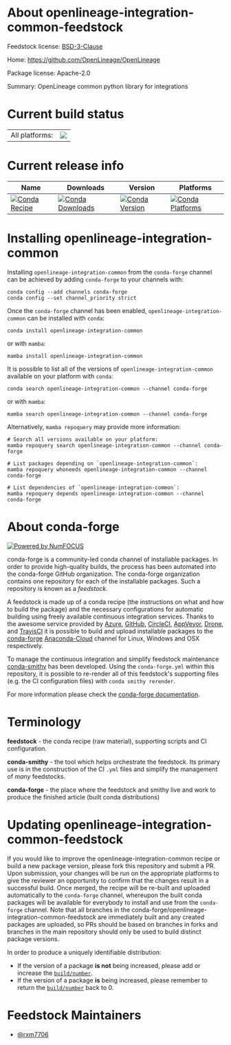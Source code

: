 About openlineage-integration-common-feedstock
==============================================

Feedstock license: [BSD-3-Clause](https://github.com/conda-forge/openlineage-integration-common-feedstock/blob/main/LICENSE.txt)

Home: https://github.com/OpenLineage/OpenLineage

Package license: Apache-2.0

Summary: OpenLineage common python library for integrations

Current build status
====================


<table><tr><td>All platforms:</td>
    <td>
      <a href="https://dev.azure.com/conda-forge/feedstock-builds/_build/latest?definitionId=19892&branchName=main">
        <img src="https://dev.azure.com/conda-forge/feedstock-builds/_apis/build/status/openlineage-integration-common-feedstock?branchName=main">
      </a>
    </td>
  </tr>
</table>

Current release info
====================

| Name | Downloads | Version | Platforms |
| --- | --- | --- | --- |
| [![Conda Recipe](https://img.shields.io/badge/recipe-openlineage--integration--common-green.svg)](https://anaconda.org/conda-forge/openlineage-integration-common) | [![Conda Downloads](https://img.shields.io/conda/dn/conda-forge/openlineage-integration-common.svg)](https://anaconda.org/conda-forge/openlineage-integration-common) | [![Conda Version](https://img.shields.io/conda/vn/conda-forge/openlineage-integration-common.svg)](https://anaconda.org/conda-forge/openlineage-integration-common) | [![Conda Platforms](https://img.shields.io/conda/pn/conda-forge/openlineage-integration-common.svg)](https://anaconda.org/conda-forge/openlineage-integration-common) |

Installing openlineage-integration-common
=========================================

Installing `openlineage-integration-common` from the `conda-forge` channel can be achieved by adding `conda-forge` to your channels with:

```
conda config --add channels conda-forge
conda config --set channel_priority strict
```

Once the `conda-forge` channel has been enabled, `openlineage-integration-common` can be installed with `conda`:

```
conda install openlineage-integration-common
```

or with `mamba`:

```
mamba install openlineage-integration-common
```

It is possible to list all of the versions of `openlineage-integration-common` available on your platform with `conda`:

```
conda search openlineage-integration-common --channel conda-forge
```

or with `mamba`:

```
mamba search openlineage-integration-common --channel conda-forge
```

Alternatively, `mamba repoquery` may provide more information:

```
# Search all versions available on your platform:
mamba repoquery search openlineage-integration-common --channel conda-forge

# List packages depending on `openlineage-integration-common`:
mamba repoquery whoneeds openlineage-integration-common --channel conda-forge

# List dependencies of `openlineage-integration-common`:
mamba repoquery depends openlineage-integration-common --channel conda-forge
```


About conda-forge
=================

[![Powered by
NumFOCUS](https://img.shields.io/badge/powered%20by-NumFOCUS-orange.svg?style=flat&colorA=E1523D&colorB=007D8A)](https://numfocus.org)

conda-forge is a community-led conda channel of installable packages.
In order to provide high-quality builds, the process has been automated into the
conda-forge GitHub organization. The conda-forge organization contains one repository
for each of the installable packages. Such a repository is known as a *feedstock*.

A feedstock is made up of a conda recipe (the instructions on what and how to build
the package) and the necessary configurations for automatic building using freely
available continuous integration services. Thanks to the awesome service provided by
[Azure](https://azure.microsoft.com/en-us/services/devops/), [GitHub](https://github.com/),
[CircleCI](https://circleci.com/), [AppVeyor](https://www.appveyor.com/),
[Drone](https://cloud.drone.io/welcome), and [TravisCI](https://travis-ci.com/)
it is possible to build and upload installable packages to the
[conda-forge](https://anaconda.org/conda-forge) [Anaconda-Cloud](https://anaconda.org/)
channel for Linux, Windows and OSX respectively.

To manage the continuous integration and simplify feedstock maintenance
[conda-smithy](https://github.com/conda-forge/conda-smithy) has been developed.
Using the ``conda-forge.yml`` within this repository, it is possible to re-render all of
this feedstock's supporting files (e.g. the CI configuration files) with ``conda smithy rerender``.

For more information please check the [conda-forge documentation](https://conda-forge.org/docs/).

Terminology
===========

**feedstock** - the conda recipe (raw material), supporting scripts and CI configuration.

**conda-smithy** - the tool which helps orchestrate the feedstock.
                   Its primary use is in the construction of the CI ``.yml`` files
                   and simplify the management of *many* feedstocks.

**conda-forge** - the place where the feedstock and smithy live and work to
                  produce the finished article (built conda distributions)


Updating openlineage-integration-common-feedstock
=================================================

If you would like to improve the openlineage-integration-common recipe or build a new
package version, please fork this repository and submit a PR. Upon submission,
your changes will be run on the appropriate platforms to give the reviewer an
opportunity to confirm that the changes result in a successful build. Once
merged, the recipe will be re-built and uploaded automatically to the
`conda-forge` channel, whereupon the built conda packages will be available for
everybody to install and use from the `conda-forge` channel.
Note that all branches in the conda-forge/openlineage-integration-common-feedstock are
immediately built and any created packages are uploaded, so PRs should be based
on branches in forks and branches in the main repository should only be used to
build distinct package versions.

In order to produce a uniquely identifiable distribution:
 * If the version of a package **is not** being increased, please add or increase
   the [``build/number``](https://docs.conda.io/projects/conda-build/en/latest/resources/define-metadata.html#build-number-and-string).
 * If the version of a package **is** being increased, please remember to return
   the [``build/number``](https://docs.conda.io/projects/conda-build/en/latest/resources/define-metadata.html#build-number-and-string)
   back to 0.

Feedstock Maintainers
=====================

* [@rxm7706](https://github.com/rxm7706/)

